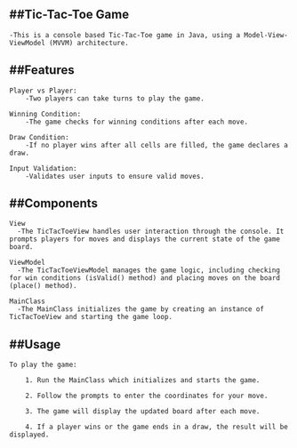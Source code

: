 ##Tic-Tac-Toe Game
------------------   
    -This is a console based Tic-Tac-Toe game in Java, using a Model-View-ViewModel (MVVM) architecture.


##Features
----------
   
    Player vs Player: 
        -Two players can take turns to play the game.
        
    Winning Condition: 
        -The game checks for winning conditions after each move.
        
    Draw Condition: 
        -If no player wins after all cells are filled, the game declares a draw.
        
    Input Validation: 
        -Validates user inputs to ensure valid moves.
        
        
##Components
------------
    
    View
      -The TicTacToeView handles user interaction through the console. It prompts players for moves and displays the current state of the game board.
      
    ViewModel
      -The TicTacToeViewModel manages the game logic, including checking for win conditions (isValid() method) and placing moves on the board (place() method).
      
    MainClass
      -The MainClass initializes the game by creating an instance of TicTacToeView and starting the game loop.
      

##Usage
-------
    
    To play the game:
    
        1. Run the MainClass which initializes and starts the game.
        
        2. Follow the prompts to enter the coordinates for your move.
        
        3. The game will display the updated board after each move.
        
        4. If a player wins or the game ends in a draw, the result will be displayed.
